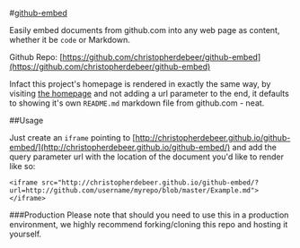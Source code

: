 #[github-embed](http://christopherdebeer.github.io/github-embed)

Easily embed documents from github.com into any web page as content, whether it be `code` or Markdown.

Github Repo: [https://github.com/christopherdebeer/github-embed](https://github.com/christopherdebeer/github-embed)

Infact this project's homepage is rendered in exactly the same way, by visiting [the homepage](http://christopherdebeer.github.io/github-embed/) and not adding a url parameter to the end, it defaults to showing it's own `README.md` markdown file from github.com - neat.

##Usage

Just create an `iframe` pointing to [http://christopherdebeer.github.io/github-embed/](http://christopherdebeer.github.io/github-embed/) and add the query parameter url with the location of the document you'd like to render like so:

    <iframe src="http://christopherdebeer.github.io/github-embed/?url=http://github.com/username/myrepo/blob/master/Example.md"></iframe>

###Production
Please note that should you need to use this in a production environment, we highly recommend forking/cloning this repo and hosting it yourself.




